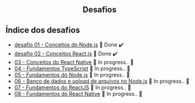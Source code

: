 

<h2 align="center">
  Desafios
</h2>

## Índice dos desafios

- [desafio 01 - Conceitos do Node.js](https://github.com/Willian17/bootcamp-goStack-desafios/tree/master/desafio01-conceitos-do-node.js) 🚀 Done :heavy_check_mark:
- [desafio 02 - Conceitos React.js]() 🚀 Done :heavy_check_mark:
- [03 - Conceitos do React Native]() :construction: In progress.. :construction:
- [04 - Fundamentos TypeScript]() :construction: In progress.. :construction:
- [05 - Fundamentos do Node.js]() :construction: In progress.. :construction:
- [06 - Banco de dados e upload de arquivos no Node.js]() :construction: In progress.. :construction:
- [07 - Fundamentos do ReactJS]() :construction: In progress.. :construction:
- [08 - Fundamentos do React Native]() :construction: In progress.. :construction:
